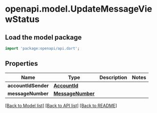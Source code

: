 # openapi.model.UpdateMessageViewStatus

## Load the model package
```dart
import 'package:openapi/api.dart';
```

## Properties
Name | Type | Description | Notes
------------ | ------------- | ------------- | -------------
**accountIdSender** | [**AccountId**](AccountId.md) |  | 
**messageNumber** | [**MessageNumber**](MessageNumber.md) |  | 

[[Back to Model list]](../README.md#documentation-for-models) [[Back to API list]](../README.md#documentation-for-api-endpoints) [[Back to README]](../README.md)


